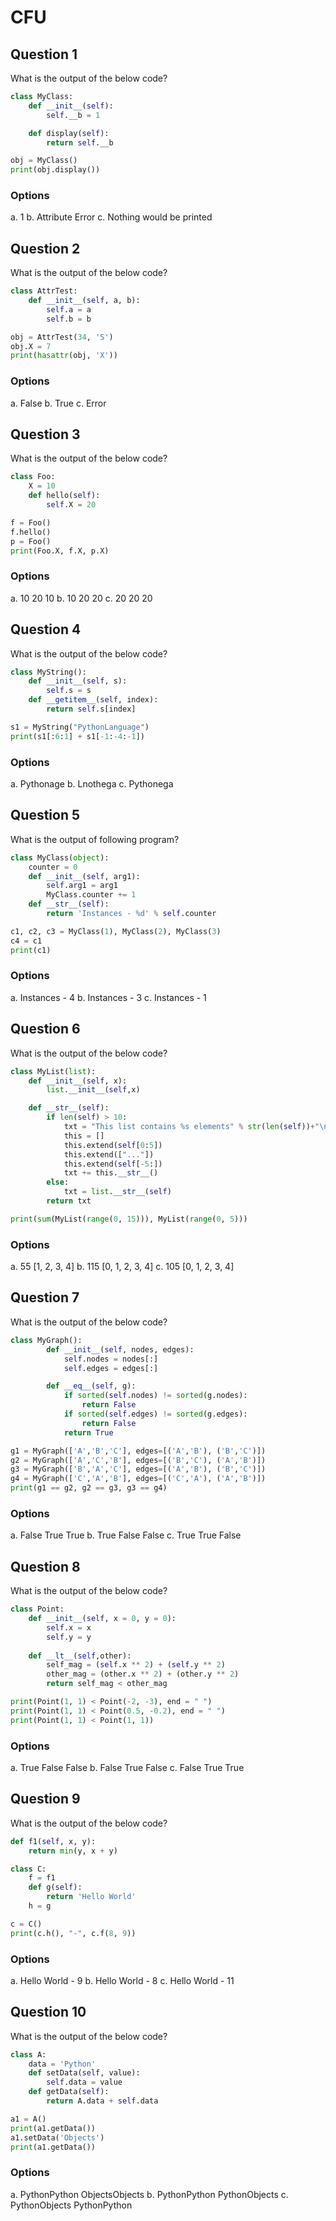 # CFU

## Question 1
What is the output of the below code?
````python
class MyClass:
    def __init__(self):
        self.__b = 1

    def display(self):
        return self.__b

obj = MyClass()
print(obj.display())
````
### Options
a. 1
b. Attribute Error
c. Nothing would be printed

## Question 2
What is the output of the below code?
````python
class AttrTest:
    def __init__(self, a, b):
        self.a = a
        self.b = b

obj = AttrTest(34, 'S')
obj.X = 7
print(hasattr(obj, 'X'))
````
### Options
a. False
b. True
c. Error

## Question 3
What is the output of the below code?
````python
class Foo:
    X = 10
    def hello(self):
        self.X = 20

f = Foo()
f.hello()
p = Foo()
print(Foo.X, f.X, p.X)
````
### Options
a. 10 20 10
b. 10 20 20
c. 20 20 20

## Question 4
What is the output of the below code?
````python
class MyString():
    def __init__(self, s):
        self.s = s
    def __getitem__(self, index):
        return self.s[index]

s1 = MyString("PythonLanguage")
print(s1[:6:1] + s1[-1:-4:-1])
````
### Options
a. Pythonage
b. Lnothega
c. Pythonega

## Question 5
What is the output of following program?
````python
class MyClass(object):
    counter = 0
    def __init__(self, arg1):
        self.arg1 = arg1
        MyClass.counter += 1
    def __str__(self):
        return 'Instances - %d' % self.counter

c1, c2, c3 = MyClass(1), MyClass(2), MyClass(3)
c4 = c1
print(c1)
````
### Options
a. Instances - 4
b. Instances - 3
c. Instances - 1

## Question 6
What is the output of the below code?
````python
class MyList(list):
    def __init__(self, x):
        list.__init__(self,x)

    def __str__(self):
        if len(self) > 10:
            txt = "This list contains %s elements" % str(len(self))+"\n"
            this = []
            this.extend(self[0:5])
            this.extend(["..."])
            this.extend(self[-5:])
            txt += this.__str__()
        else:
            txt = list.__str__(self)
        return txt

print(sum(MyList(range(0, 15))), MyList(range(0, 5)))
````
### Options
a. 55 [1, 2, 3, 4]
b. 115 [0, 1, 2, 3, 4]
c. 105 [0, 1, 2, 3, 4]

## Question 7
What is the output of the below code?
````python
class MyGraph():
        def __init__(self, nodes, edges):
            self.nodes = nodes[:]
            self.edges = edges[:]

        def __eq__(self, g):
            if sorted(self.nodes) != sorted(g.nodes):
                return False
            if sorted(self.edges) != sorted(g.edges):
                return False
            return True

g1 = MyGraph(['A','B','C'], edges=[('A','B'), ('B','C')])
g2 = MyGraph(['A','C','B'], edges=[('B','C'), ('A','B')])
g3 = MyGraph(['B','A','C'], edges=[('A','B'), ('B','C')])
g4 = MyGraph(['C','A','B'], edges=[('C','A'), ('A','B')])
print(g1 == g2, g2 == g3, g3 == g4)
````
### Options
a. False True True
b. True False False
c. True True False

## Question 8
What is the output of the below code?
````python
class Point:
    def __init__(self, x = 0, y = 0):
        self.x = x
        self.y = y
    
    def __lt__(self,other):
        self_mag = (self.x ** 2) + (self.y ** 2)
        other_mag = (other.x ** 2) + (other.y ** 2)
        return self_mag < other_mag

print(Point(1, 1) < Point(-2, -3), end = " ")
print(Point(1, 1) < Point(0.5, -0.2), end = " ")
print(Point(1, 1) < Point(1, 1))
````
### Options
a. True False False
b. False True False
c. False True True

## Question 9
What is the output of the below code?
````python
def f1(self, x, y):
    return min(y, x + y)

class C:
    f = f1
    def g(self):
        return 'Hello World'
    h = g

c = C()
print(c.h(), "-", c.f(8, 9))
````
### Options
a. Hello World - 9
b. Hello World - 8
c. Hello World - 11

## Question 10
What is the output of the below code?
````python
class A:
    data = 'Python'
    def setData(self, value):
        self.data = value
    def getData(self):
        return A.data + self.data

a1 = A()
print(a1.getData())
a1.setData('Objects')
print(a1.getData())
````
### Options
a. PythonPython
ObjectsObjects
b. PythonPython
PythonObjects
c. PythonObjects
PythonPython

